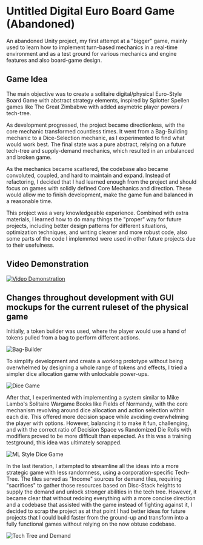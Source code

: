 # Untitled Digital Euro Board Game (Abandoned)

An abandoned Unity project, my first attempt at a "bigger" game, mainly used to learn how to implement turn-based mechanics in a real-time environment and as a test ground for various mechanics and engine features and also board-game design.

## Game Idea
The main objective was to create a solitaire digital/physical Euro-Style Board Game with abstract strategy elements, inspired by Splotter Spellen games like The Great Zimbabwe with added asymetric player powers / tech-tree.

As development progressed, the project became directionless, with the core mechanic transformed countless times. It went from a Bag-Building mechanic to a Dice-Selection mechanic, as I experimented to find what would work best. The final state was a pure abstract, relying on a future tech-tree and supply-demand mechanics, which resulted in an unbalanced and broken game.

As the mechanics became scattered, the codebase also became convoluted, coupled, and hard to maintain and expand. Instead of refactoring, I decided that I had learned enough from the project and should focus on games with solidly defined Core Mechanics and direction. These would allow me to finish development, make the game fun and balanced in a reasonable time.

This project was a very knowledgeable experience. Combined with extra materials, I learned how to do many things the "proper" way for future projects, including better design patterns for different situations, optimization techniques, and writing cleaner and more robust code, also some parts of the code I implemnted were used in other future projects due to their usefulness.

## Video Demonstration

[![Video Demonstration](https://img.youtube.com/vi/w2-aWql5Czs/0.jpg)](https://www.youtube.com/watch?v=w2-aWql5Czs)

## Changes throughout development with GUI mockups for the current ruleset of the physical game

Initially, a token builder was used, where the player would use a hand of tokens pulled from a bag to perform different actions.

![Bag-Builder](ReadmeImages/EDBG_BagBuilding.png)

To simplify development and create a working prototype without being overwhelmed by designing a whole range of tokens and effects, I tried a simpler dice allocation game with unlockable power-ups.

![Dice Game](ReadmeImages/EDBG_Dice1.png)

After that, I experimented with implementing a system similar to Mike Lambo's Solitaire Wargame Books like Fields of Normandy, with the core mechanism revolving around dice allocation and action selection within each die. This offered more decision space while avoiding overwhelming the player with options. However, balancing it to make it fun, challenging, and with the correct ratio of Decision Space vs Randomized Die Rolls with modifiers proved to be more difficult than expected. As this was a training testground, this idea was ultimately scrapped.

![ML Style Dice Game](ReadmeImages/EDBG_Dice2.png)

In the last iteration, I attempted to streamline all the ideas into a more strategic game with less randomness, using a corporation-specific Tech-Tree. The tiles served as "Income" sources for demand tiles, requiring "sacrifices" to gather those resources based on Disc-Stack heights to supply the demand and unlock stronger abilities in the tech tree. However, it became clear that without redoing everything with a more concise direction and a codebase that assisted with the game instead of fighting against it, I decided to scrap the project as at that point I had better ideas for future projects that I could build faster from the ground-up and transform into a fully functional games without relying on the now obtuse codebase.

![Tech Tree and Demand](ReadmeImages/EDBG_TechTreeMockup.png)
